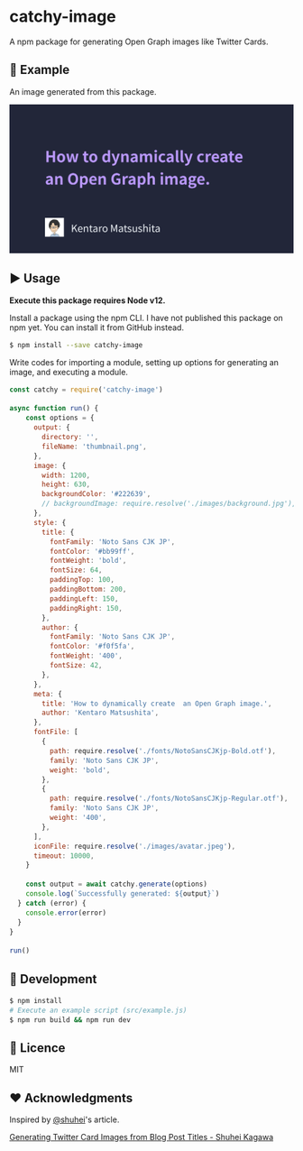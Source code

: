 # catchy-image
A npm package for generating Open Graph images like Twitter Cards.

## :art: Example
An image generated from this package.

![An Open Graph image](./thumbnail.png)

## :arrow_forward: Usage
**Execute this package requires Node v12.**

Install a package using the npm CLI. I have not published this package on npm yet. You can install it from GitHub instead.

```bash
$ npm install --save catchy-image
```

Write codes for importing a module, setting up options for generating an image, and executing a module.

```js
const catchy = require('catchy-image')

async function run() {
    const options = {
      output: {
        directory: '',
        fileName: 'thumbnail.png',
      },
      image: {
        width: 1200,
        height: 630,
        backgroundColor: '#222639',
        // backgroundImage: require.resolve('./images/background.jpg'),
      },
      style: {
        title: {
          fontFamily: 'Noto Sans CJK JP',
          fontColor: '#bb99ff',
          fontWeight: 'bold',
          fontSize: 64,
          paddingTop: 100,
          paddingBottom: 200,
          paddingLeft: 150,
          paddingRight: 150,
        },
        author: {
          fontFamily: 'Noto Sans CJK JP',
          fontColor: '#f0f5fa',
          fontWeight: '400',
          fontSize: 42,
        },
      },
      meta: {
        title: 'How to dynamically create  an Open Graph image.',
        author: 'Kentaro Matsushita',
      },
      fontFile: [
        {
          path: require.resolve('./fonts/NotoSansCJKjp-Bold.otf'),
          family: 'Noto Sans CJK JP',
          weight: 'bold',
        },
        {
          path: require.resolve('./fonts/NotoSansCJKjp-Regular.otf'),
          family: 'Noto Sans CJK JP',
          weight: '400',
        },
      ],
      iconFile: require.resolve('./images/avatar.jpeg'),
      timeout: 10000,
    }

    const output = await catchy.generate(options)
    console.log(`Successfully generated: ${output}`)
  } catch (error) {
    console.error(error)
  }
}

run()
```

## :construction_worker: Development
```bash
$ npm install
# Execute an example script (src/example.js)
$ npm run build && npm run dev
```

## :memo: Licence
MIT

## :heart: Acknowledgments
Inspired by [@shuhei](https://github.com/shuhei)'s article.

[Generating Twitter Card Images from Blog Post Titles - Shuhei Kagawa](https://shuheikagawa.com/blog/2019/10/13/generating-twitter-card-images/)